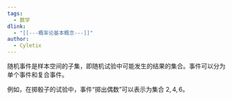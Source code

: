 ```yaml
---
tags:
  - 数学
dlink:
  - "[[---概率论基本概念---]]"
author:
  - Cyletix
---
```

随机事件是样本空间的子集，即随机试验中可能发生的结果的集合。事件可以分为单个事件和复合事件。

例如，在掷骰子的试验中，事件“掷出偶数”可以表示为集合 ${2,4,6}$。